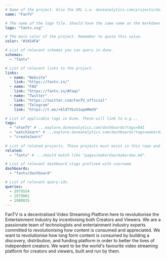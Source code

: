 ```yaml
---
# Name of the project. Also the URL i.e. duneanalytics.com/projects/dai.
name: "FanTV" 

# The name of the logo file. Should have the same name as the markdown file.
logo: "fantv.svg"

# The main color of the project. Remember to quote this value.
color: "#3454FA"

# List of relevant schemas you can query in dune.
schemas: 
  - "fantv"

# List of relevant links to the project.
links:
  - name: "Website"
    link: "https://fantv.in/"
  - name: "FAQ"
    link: "https://fantv.in/#Faqs"
  - name: "Twitter"
    link: "https://twitter.com/FanTV_official"
  - name: "Telegram"
    link: "https://t.me/+6ldTYbzU1epmMmU9"

# List of applicable tags in Dune. These will link to e.g...
tags:
  - "xFanTV" # ...explore.duneanalytics.com/dashboards?tags=DAI
  - "watch2earn" # ...explore.duneanalytics.com/dashboards?tags=makerdao
  - "create2earn"
  
# List of related projects. These projects must exist in this repo and the name...
related: 
  - "fantv" # ...should match like "pages/makerdao/makerdao.md".

# List of relevant dashboard slugs prefixed with username
dashboards:
  - "fantv/dashboard"

# List of relevant query-ids.
queries:
  - 2979554
  - 2979801
  - 2980035
---
```


FanTV is a decentralised Video Streaming Platform here to revolutionise the Entertainment Industry by incentivising both Creators and Viewers. We are a passionate team of technologists and entertainment industry experts committed to revolutionising how content is consumed and appreciated. We want to revolutionise how long form content is consumed by building a discovery, distribution, and funding platform in order to better the lives of independent creators. We want to be the world's favourite video streaming platform for creators and viewers, built and run by them.